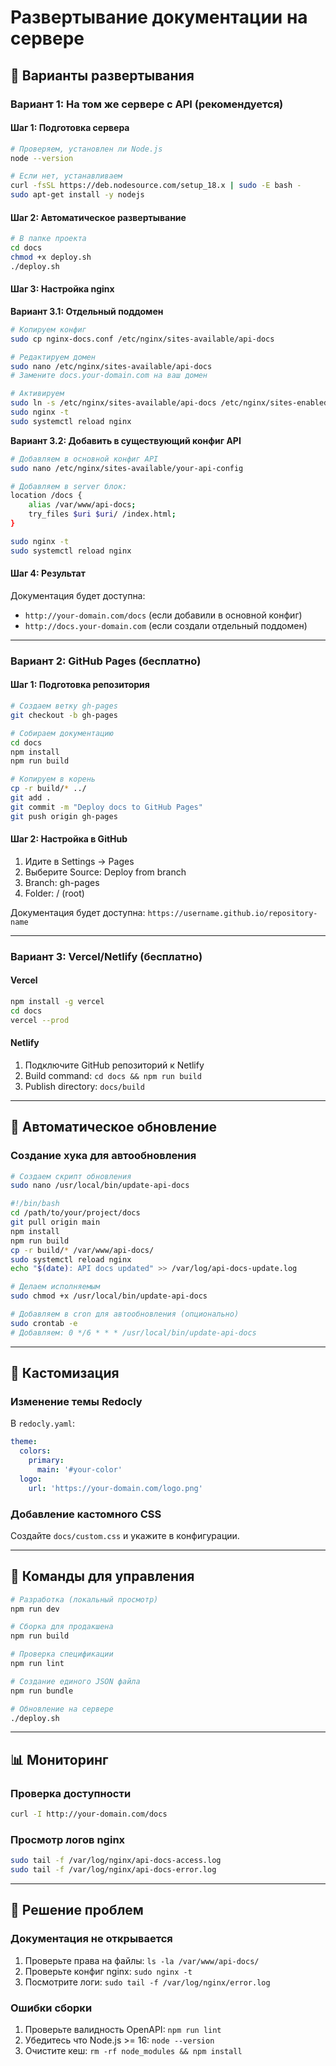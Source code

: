 # Развертывание документации на сервере

## 🎯 Варианты развертывания

### Вариант 1: На том же сервере с API (рекомендуется)

#### Шаг 1: Подготовка сервера

```bash
# Проверяем, установлен ли Node.js
node --version

# Если нет, устанавливаем
curl -fsSL https://deb.nodesource.com/setup_18.x | sudo -E bash -
sudo apt-get install -y nodejs
```

#### Шаг 2: Автоматическое развертывание

```bash
# В папке проекта
cd docs
chmod +x deploy.sh
./deploy.sh
```

#### Шаг 3: Настройка nginx

**Вариант 3.1: Отдельный поддомен**
```bash
# Копируем конфиг
sudo cp nginx-docs.conf /etc/nginx/sites-available/api-docs

# Редактируем домен
sudo nano /etc/nginx/sites-available/api-docs
# Замените docs.your-domain.com на ваш домен

# Активируем
sudo ln -s /etc/nginx/sites-available/api-docs /etc/nginx/sites-enabled/
sudo nginx -t
sudo systemctl reload nginx
```

**Вариант 3.2: Добавить в существующий конфиг API**
```bash
# Добавляем в основной конфиг API
sudo nano /etc/nginx/sites-available/your-api-config

# Добавляем в server блок:
location /docs {
    alias /var/www/api-docs;
    try_files $uri $uri/ /index.html;
}

sudo nginx -t
sudo systemctl reload nginx
```

#### Шаг 4: Результат

Документация будет доступна:
- `http://your-domain.com/docs` (если добавили в основной конфиг)
- `http://docs.your-domain.com` (если создали отдельный поддомен)

---

### Вариант 2: GitHub Pages (бесплатно)

#### Шаг 1: Подготовка репозитория
```bash
# Создаем ветку gh-pages
git checkout -b gh-pages

# Собираем документацию
cd docs
npm install
npm run build

# Копируем в корень
cp -r build/* ../
git add .
git commit -m "Deploy docs to GitHub Pages"
git push origin gh-pages
```

#### Шаг 2: Настройка в GitHub
1. Идите в Settings → Pages
2. Выберите Source: Deploy from branch
3. Branch: gh-pages
4. Folder: / (root)

Документация будет доступна: `https://username.github.io/repository-name`

---

### Вариант 3: Vercel/Netlify (бесплатно)

#### Vercel
```bash
npm install -g vercel
cd docs
vercel --prod
```

#### Netlify
1. Подключите GitHub репозиторий к Netlify
2. Build command: `cd docs && npm run build`
3. Publish directory: `docs/build`

---

## 🔄 Автоматическое обновление

### Создание хука для автообновления
```bash
# Создаем скрипт обновления
sudo nano /usr/local/bin/update-api-docs
```

```bash
#!/bin/bash
cd /path/to/your/project/docs
git pull origin main
npm install
npm run build
cp -r build/* /var/www/api-docs/
sudo systemctl reload nginx
echo "$(date): API docs updated" >> /var/log/api-docs-update.log
```

```bash
# Делаем исполняемым
sudo chmod +x /usr/local/bin/update-api-docs

# Добавляем в cron для автообновления (опционально)
sudo crontab -e
# Добавляем: 0 */6 * * * /usr/local/bin/update-api-docs
```

---

## 🎨 Кастомизация

### Изменение темы Redocly
В `redocly.yaml`:
```yaml
theme:
  colors:
    primary:
      main: '#your-color'
  logo:
    url: 'https://your-domain.com/logo.png'
```

### Добавление кастомного CSS
Создайте `docs/custom.css` и укажите в конфигурации.

---

## 🔧 Команды для управления

```bash
# Разработка (локальный просмотр)
npm run dev

# Сборка для продакшена
npm run build

# Проверка спецификации
npm run lint

# Создание единого JSON файла
npm run bundle

# Обновление на сервере
./deploy.sh
```

---

## 📊 Мониторинг

### Проверка доступности
```bash
curl -I http://your-domain.com/docs
```

### Просмотр логов nginx
```bash
sudo tail -f /var/log/nginx/api-docs-access.log
sudo tail -f /var/log/nginx/api-docs-error.log
```

---

## 🚨 Решение проблем

### Документация не открывается
1. Проверьте права на файлы: `ls -la /var/www/api-docs/`
2. Проверьте конфиг nginx: `sudo nginx -t`
3. Посмотрите логи: `sudo tail -f /var/log/nginx/error.log`

### Ошибки сборки
1. Проверьте валидность OpenAPI: `npm run lint`
2. Убедитесь что Node.js >= 16: `node --version`
3. Очистите кеш: `rm -rf node_modules && npm install`
